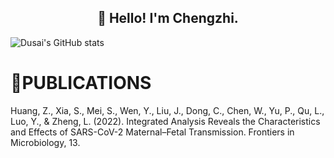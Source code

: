 <h2 align="center">👋 Hello! I'm Chengzhi.</h2>

![Dusai's GitHub stats](https://github-readme-stats.vercel.app/api?username=Dongchengzhi)

# 🔬PUBLICATIONS

<p class="" style="white-space:pre-wrap;">Huang, Z., Xia, S., Mei, S., Wen, Y., Liu, J., Dong, C., Chen, W., Yu, P., Qu, L., Luo, Y., & Zheng, L. (2022). Integrated Analysis Reveals the Characteristics and Effects of SARS-CoV-2 Maternal–Fetal Transmission. Frontiers in Microbiology, 13.
